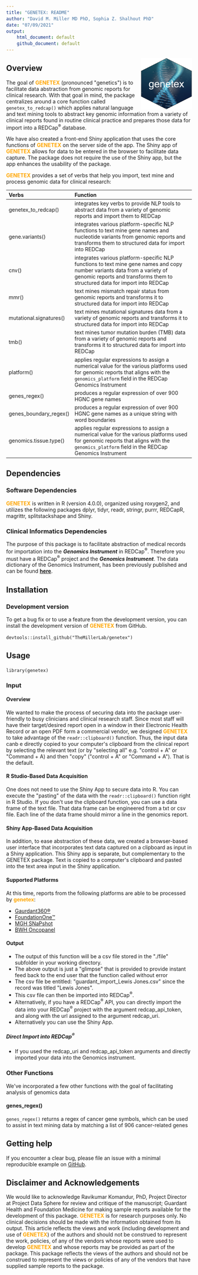 ```yaml
---
title: "GENETEX: README"
author: "David M. Miller MD PhD, Sophia Z. Shalhout PhD"
date: "07/09/2021"
output: 
    html_document: default
    github_document: default
---
```


<img src='man/figures/logo.png' align="right" height="139" />

<!-- badges: start -->
<!-- badges: end -->

## Overview  
The goal of <font color = 'orange' ><b>GENETEX</b></font> (pronounced "genetics") is to facilitate data abstraction from genomic reports for clinical research. With that goal in mind, the package centralizes around a core function called `genetex_to_redcap()` which applies natural language and text mining tools to abstract key genomic information from a variety of clinical reports found in routine clinical practice and prepares those data for import into a REDCap<sup>&#174;</sup> database.   

We have also created a front-end Shiny application that uses the core functions of <font color = 'orange' ><b>GENETEX</b></font> on the server side of the app. The Shiny app of <font color = 'orange' ><b>GENETEX</b></font> allows for data to be entered in the browser to facilitate data capture. The package does not require the use of the Shiny app, but the app enhances the usability of the package.


<font color = 'orange' ><b>GENETEX</b></font> provides a set of verbs that help you import, text mine and process genomic data for clinical research:  

  | Verbs | Function |
  | :---        |    :---   |
  |genetex_to_redcap()|integrates key verbs to provide NLP tools to abstract data from a variety of genomic reports and import them to REDCap|
  |gene.variants()|integrates various platform-specific NLP functions to text mine gene names and nucleotide variants from genomic reports and transforms them to structured data for import into REDCap|
  |cnv()| integrates various platform-specific NLP functions to text mine gene names and copy number variants data from a variety of genomic reports and transforms them to structured data for import into REDCap|
  |mmr()|text mines mismatch repair status from genomic reports and transforms it to structured data for import into REDCap|
  |mutational.signatures()|text mines mutational signatures data from a variety of genomic reports and transforms it to structured data for import into REDCap|
  |tmb()|text mines tumor mutation burden (TMB) data from a variety of genomic reports and transforms it to structured data for import into REDCap|
  |platform()|applies regular expressions to assign a numerical value for the various platforms used for genomic reports that aligns with the `genomics_platform` field in the REDCap Genomics Instrument|
  |genes_regex()|produces a regular expression of over 900 HGNC gene names|
  |genes_boundary_regex()|produces a regular expression of over 900 HGNC gene names as a unique string with word boundaries|
  |genomics.tissue.type()|applies regular expressions to assign a numerical value for the various platforms used for genomic reports that aligns with the  `genomics_platform` field in the REDCap Genomics Instrument|

## Dependencies
### Software Dependencies
<font color = 'orange' ><b>GENETEX</b></font> is written in R (version 4.0.0), organized using roxygen2, and utilizes the following packages dplyr, tidyr, readr, stringr, purrr, REDCapR, magrittr, splitstackshape and Shiny.

### Clinical Informatics Dependencies
The purpose of this package is to facilitate abstraction of medical records for importation into the ***Genomics Instrument*** in REDCap<sup>&#174;</sup>. Therefore you must have a REDCap<sup>&#174;</sup> project and the ***Genomics Instrument***. The data dictionary of the Genomics Instrument, has been previously published and can be found **[here](https://www.themillerlab.io/post/optimizing_rwd_collection-clinical_genomics/)**. 

## Installation

### Development version

To get a bug fix or to use a feature from the development version, you can install 
the development version of <font color = 'orange' ><b>GENETEX</b></font> from GitHub.

`devtools::install_github("TheMillerLab/genetex")`


## Usage
`library(genetex)`

### Input  
#### Overview  
We wanted to make the process of securing data into the package user-friendly to busy clinicians and clinical research staff. Since most staff will have their target/desired report open in a window in their Electronic Health Record or an open PDF form a commercial vendor, we designed <font color = 'orange' ><b>GENETEX</b></font> to take advantage of the `readr::clipboard()` function. Thus, the input data canb e directly copied to your computer's clipboard from the clinical report by selecting the relevant text (or by "selecting all" e.g. "control + A" or "Command + A) and then "copy" ("control + A" or "Command + A"). That is the default.  

#### R Studio-Based Data Acquisition
One does not need to use the Shiny App to secure data into R. You can execute the "pasting" of the data with the `readr::clipboard()` function right in R Studio. If you don't use the clipboard function, you can use a data frame of the text file. That data frame can be engineered from a txt or csv file. Each line of the data frame should mirror a line in the genomics report.  

#### Shiny App-Based Data Acquisition  
In addition, to ease abstraction of these data, we created a browser-based user interface that incorporates text data captured on a clipboard as input in a Shiny application. This Shiny app is separate, but complementary to the GENETEX package. Text is copied to a computer's clipboard and pasted into the text area input in the Shiny application. 

#### Supported Platforms  
At this time, reports from the following platforms are able to be processed by <font color = 'orange' ><b>genetex</b></font>:  

* [Gaurdant360&reg;](https://guardanthealth.com)  
* [FoundationOne&trade;](https://www.foundationmedicine.co.uk)  
* [MGH SNaPshot](https://www.massgeneral.org/pathology/services/center-for-integrated-diagnostics-default)  
* [BWH Oncopanel](https://www.brighamandwomens.org/pathology/center-for-advanced-molecular-diagnostics/molecular-diagnostics-laboratory)  


#### Output  
- The output of this function will be a csv file stored in the "./file" subfolder in your working directory.  
- The above output is just a "glimpse" that is provided to provide instant feed back to the end user that the function called without error
- The csv file be entitled: "guardant_import_Lewis Jones.csv" since the record was titled "Lewis Jones".  
- This csv file can then be imported into REDCap<sup>&#174;</sup>.  
- Alternatively, if you have a REDCap<sup>&#174;</sup> API, you can directly import the data into your REDCap<sup>&#174;</sup> project with the argument redcap_api_token, and along with the url assigned to the argument redcap_uri. 
- Alternatively you can use the Shiny App.

##### Direct Import into REDCap<sup>&#174;</sup>
- If you used the redcap_uri and redcap_api_token arguments and directly imported your data into the Genomics instrument. 


### Other Functions
We've incorporated a few other functions with the goal of facilitating analysis of genomics data  

#### genes_regex()
`genes_regex()` returns a regex of cancer gene symbols, which can be used to assist in text mining data by matching a list of 906 cancer-related genes


## Getting help

If you encounter a clear bug, please file an issue with a minimal reproducible example on [GitHub](https://github.com/TheMillerLab/genetex/issues).

## Disclaimer and Acknowledgements
We would like to acknowledge Ravikumar Komandur, PhD, Project Director at Project Data Sphere for review and critique of the manuscript; Guardant Health and Foundation Medicine for making sample reports available for the development of this package. <font color = 'orange' ><b>GENETEX</b></font> is for research purposes only. No clinical decisions should be made with the information obtained from its output. This article reflects the views and work (including development and use of <font color = 'orange' ><b>GENETEX</b></font>) of the authors and should not be construed to represent the work, policies, of any of the vendors whose reports were used to develop <font color = 'orange' ><b>GENETEX</b></font> and whose reports may be provided as part of the package. This package reflects the views of the authors and should not be construed to represent the views or policies of any of the vendors that have supplied sample reports to the package.

